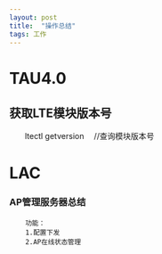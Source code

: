 ```yaml
---
layout: post
title:  "操作总结"
tags: 工作
---
```


# TAU4.0

## 获取LTE模块版本号
&emsp;&emsp;ltectl getversion &emsp;//查询模块版本号  

# LAC 
### AP管理服务器总结
```
    功能：
    1.配置下发
    2.AP在线状态管理
```

